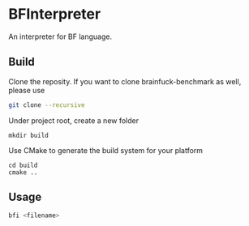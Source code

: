 # BFInterpreter
An interpreter for BF language.
## Build
Clone the reposity. If you want to clone brainfuck-benchmark as well, please use
```bash
git clone --recursive 
```
Under project root, create a new folder
```
mkdir build
```
Use CMake to generate the build system for your platform
```
cd build
cmake ..
```
## Usage
```bash
bfi <filename>
```
